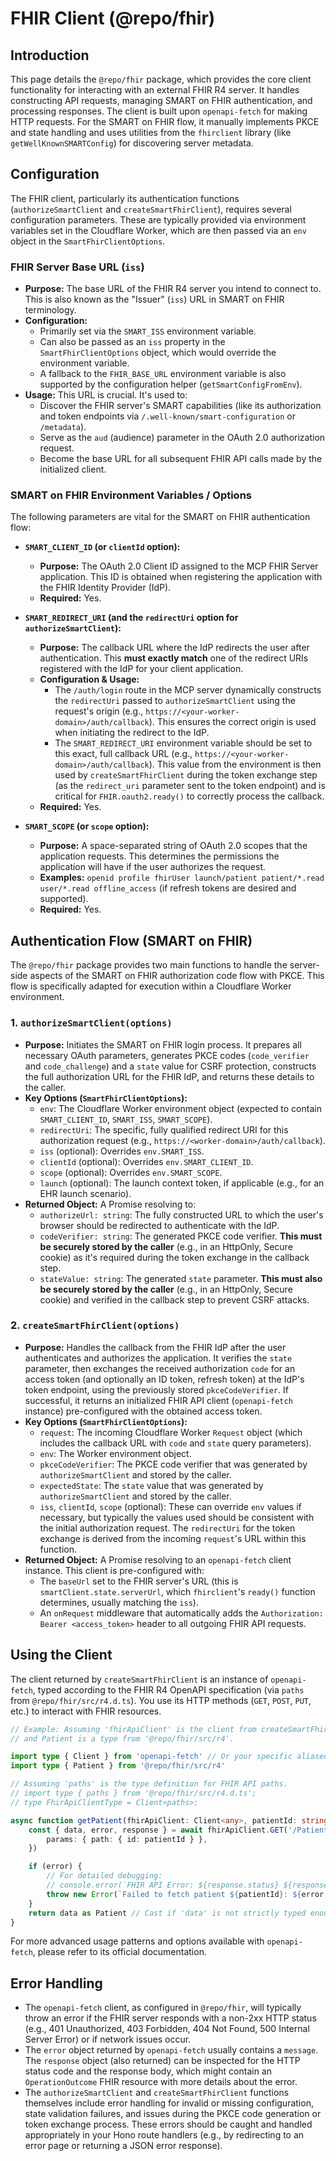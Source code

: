 # FHIR Client (@repo/fhir)

## Introduction

This page details the `@repo/fhir` package, which provides the core client functionality for interacting with an external FHIR R4 server. It handles constructing API requests, managing SMART on FHIR authentication, and processing responses. The client is built upon `openapi-fetch` for making HTTP requests. For the SMART on FHIR flow, it manually implements PKCE and state handling and uses utilities from the `fhirclient` library (like `getWellKnownSMARTConfig`) for discovering server metadata.

## Configuration

The FHIR client, particularly its authentication functions (`authorizeSmartClient` and `createSmartFhirClient`), requires several configuration parameters. These are typically provided via environment variables set in the Cloudflare Worker, which are then passed via an `env` object in the `SmartFhirClientOptions`.

### FHIR Server Base URL (`iss`)

- **Purpose:** The base URL of the FHIR R4 server you intend to connect to. This is also known as the "Issuer" (`iss`) URL in SMART on FHIR terminology.
- **Configuration:**
  - Primarily set via the `SMART_ISS` environment variable.
  - Can also be passed as an `iss` property in the `SmartFhirClientOptions` object, which would override the environment variable.
  - A fallback to the `FHIR_BASE_URL` environment variable is also supported by the configuration helper (`getSmartConfigFromEnv`).
- **Usage:** This URL is crucial. It's used to:
  - Discover the FHIR server's SMART capabilities (like its authorization and token endpoints via `/.well-known/smart-configuration` or `/metadata`).
  - Serve as the `aud` (audience) parameter in the OAuth 2.0 authorization request.
  - Become the base URL for all subsequent FHIR API calls made by the initialized client.

### SMART on FHIR Environment Variables / Options

The following parameters are vital for the SMART on FHIR authentication flow:

- **`SMART_CLIENT_ID` (or `clientId` option):**

  - **Purpose:** The OAuth 2.0 Client ID assigned to the MCP FHIR Server application. This ID is obtained when registering the application with the FHIR Identity Provider (IdP).
  - **Required:** Yes.

- **`SMART_REDIRECT_URI` (and the `redirectUri` option for `authorizeSmartClient`):**

  - **Purpose:** The callback URL where the IdP redirects the user after authentication. This **must exactly match** one of the redirect URIs registered with the IdP for your client application.
  - **Configuration & Usage:**
    - The `/auth/login` route in the MCP server dynamically constructs the `redirectUri` passed to `authorizeSmartClient` using the request's origin (e.g., `https://<your-worker-domain>/auth/callback`). This ensures the correct origin is used when initiating the redirect to the IdP.
    - The `SMART_REDIRECT_URI` environment variable should be set to this exact, full callback URL (e.g., `https://<your-worker-domain>/auth/callback`). This value from the environment is then used by `createSmartFhirClient` during the token exchange step (as the `redirect_uri` parameter sent to the token endpoint) and is critical for `FHIR.oauth2.ready()` to correctly process the callback.
  - **Required:** Yes.

- **`SMART_SCOPE` (or `scope` option):**
  - **Purpose:** A space-separated string of OAuth 2.0 scopes that the application requests. This determines the permissions the application will have if the user authorizes the request.
  - **Examples:** `openid profile fhirUser launch/patient patient/*.read user/*.read offline_access` (if refresh tokens are desired and supported).
  - **Required:** Yes.

## Authentication Flow (SMART on FHIR)

The `@repo/fhir` package provides two main functions to handle the server-side aspects of the SMART on FHIR authorization code flow with PKCE. This flow is specifically adapted for execution within a Cloudflare Worker environment.

### 1. `authorizeSmartClient(options)`

- **Purpose:** Initiates the SMART on FHIR login process. It prepares all necessary OAuth parameters, generates PKCE codes (`code_verifier` and `code_challenge`) and a `state` value for CSRF protection, constructs the full authorization URL for the FHIR IdP, and returns these details to the caller.
- **Key Options (`SmartFhirClientOptions`):**
  - `env`: The Cloudflare Worker environment object (expected to contain `SMART_CLIENT_ID`, `SMART_ISS`, `SMART_SCOPE`).
  - `redirectUri`: The specific, fully qualified redirect URI for this authorization request (e.g., `https://<worker-domain>/auth/callback`).
  - `iss` (optional): Overrides `env.SMART_ISS`.
  - `clientId` (optional): Overrides `env.SMART_CLIENT_ID`.
  - `scope` (optional): Overrides `env.SMART_SCOPE`.
  - `launch` (optional): The launch context token, if applicable (e.g., for an EHR launch scenario).
- **Returned Object:** A Promise resolving to:
  - `authorizeUrl: string`: The fully constructed URL to which the user's browser should be redirected to authenticate with the IdP.
  - `codeVerifier: string`: The generated PKCE code verifier. **This must be securely stored by the caller** (e.g., in an HttpOnly, Secure cookie) as it's required during the token exchange in the callback step.
  - `stateValue: string`: The generated `state` parameter. **This must also be securely stored by the caller** (e.g., in an HttpOnly, Secure cookie) and verified in the callback step to prevent CSRF attacks.

### 2. `createSmartFhirClient(options)`

- **Purpose:** Handles the callback from the FHIR IdP after the user authenticates and authorizes the application. It verifies the `state` parameter, then exchanges the received authorization `code` for an access token (and optionally an ID token, refresh token) at the IdP's token endpoint, using the previously stored `pkceCodeVerifier`. If successful, it returns an initialized FHIR API client (`openapi-fetch` instance) pre-configured with the obtained access token.
- **Key Options (`SmartFhirClientOptions`):**
  - `request`: The incoming Cloudflare Worker `Request` object (which includes the callback URL with `code` and `state` query parameters).
  - `env`: The Worker environment object.
  - `pkceCodeVerifier`: The PKCE code verifier that was generated by `authorizeSmartClient` and stored by the caller.
  - `expectedState`: The `state` value that was generated by `authorizeSmartClient` and stored by the caller.
  - `iss`, `clientId`, `scope` (optional): These can override `env` values if necessary, but typically the values used should be consistent with the initial authorization request. The `redirectUri` for the token exchange is derived from the incoming `request`'s URL within this function.
- **Returned Object:** A Promise resolving to an `openapi-fetch` client instance. This client is pre-configured with:
  - The `baseUrl` set to the FHIR server's URL (this is `smartClient.state.serverUrl`, which `fhirclient`'s `ready()` function determines, usually matching the `iss`).
  - An `onRequest` middleware that automatically adds the `Authorization: Bearer <access_token>` header to all outgoing FHIR API requests.

## Using the Client

The client returned by `createSmartFhirClient` is an instance of `openapi-fetch`, typed according to the FHIR R4 OpenAPI specification (via `paths` from `@repo/fhir/src/r4.d.ts`). You use its HTTP methods (`GET`, `POST`, `PUT`, etc.) to interact with FHIR resources.

```typescript
// Example: Assuming 'fhirApiClient' is the client from createSmartFhirClient
// and Patient is a type from '@repo/fhir/src/r4'.

import type { Client } from 'openapi-fetch' // Or your specific aliased type for the FHIR client
import type { Patient } from '@repo/fhir/src/r4'

// Assuming 'paths' is the type definition for FHIR API paths.
// import type { paths } from '@repo/fhir/src/r4.d.ts';
// type FhirApiClientType = Client<paths>;

async function getPatient(fhirApiClient: Client<any>, patientId: string): Promise<Patient> {
	const { data, error, response } = await fhirApiClient.GET('/Patient/{id}', {
		params: { path: { id: patientId } },
	})

	if (error) {
		// For detailed debugging:
		// console.error(`FHIR API Error: ${response.status} ${response.statusText}`, await response.text());
		throw new Error(`Failed to fetch patient ${patientId}: ${error.message || response.statusText}`)
	}
	return data as Patient // Cast if 'data' is not strictly typed enough by default
}
```

For more advanced usage patterns and options available with `openapi-fetch`, please refer to its official documentation.

## Error Handling

- The `openapi-fetch` client, as configured in `@repo/fhir`, will typically throw an error if the FHIR server responds with a non-2xx HTTP status (e.g., 401 Unauthorized, 403 Forbidden, 404 Not Found, 500 Internal Server Error) or if network issues occur.
- The `error` object returned by `openapi-fetch` usually contains a `message`. The `response` object (also returned) can be inspected for the HTTP status code and the response body, which might contain an `OperationOutcome` FHIR resource with more details about the error.
- The `authorizeSmartClient` and `createSmartFhirClient` functions themselves include error handling for invalid or missing configuration, state validation failures, and issues during the PKCE code generation or token exchange process. These errors should be caught and handled appropriately in your Hono route handlers (e.g., by redirecting to an error page or returning a JSON error response).
